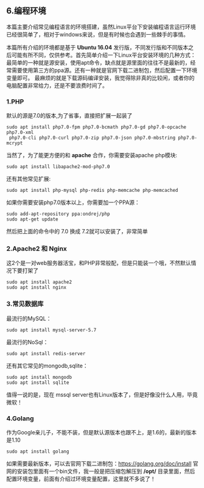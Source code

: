 ## 6.编程环境
本篇主要介绍常见编程语言的环境搭建，虽然Linux平台下安装编程语言运行环境已经很简单了，相对于windows来说，但是有时候也会遇到一些棘手的事情。

本篇所有介绍的环境都是基于 **Ubuntu 16.04** 发行版，不同发行版和不同版本之后可能有所不同，仅供参考。首先简单介绍一下Linux平台安装环境的几种方式：
最简单的一种就是源安装，使用apt命令，缺点就是源里面的往往不是最新的，经常需要使用第三方的ppa源。还有一种就是官网下载二进制包，然后配置一下环境变量即可。
最麻烦的就是下载源码编译安装，我觉得除非真的比较闲，或者你的电脑配置非常给力，还是不要浪费时间了。

### 1.PHP
默认的源是7.0的版本,为了省事，直接把扩展一起装了
```
sudo apt install php7.0-fpm php7.0-bcmath php7.0-gd php7.0-opcache php7.0-xml
 php7.0-cli php7.0-curl php7.0-zip php7.0-json php7.0-mbstring php7.0-mcrypt
```
当然了，为了能更方便的和 **apache** 合作，你需要安装apache php模块:
```
sudo apt install libapache2-mod-php7.0
```
还有其他常见扩展:
```
sudo apt install php-mysql php-redis php-memcache php-memcached
```
如果你需要安装php7.0版本以上，你需要加一个PPA源：
```
sudo add-apt-repository ppa:ondrej/php
sudo apt-get update
```
然后把上面的命令中的 7.0 换成 7.2就可以安装了，非常简单

### 2.Apache2 和 Nginx
这2个是一对web服务器活宝，和PHP非常般配，但是只能装一个哦，不然默认情况下要打架了
```
sudo apt install apache2
sudo apt install nginx
```

### 3.常见数据库
最流行的MySQL：
```
sudo apt install mysql-server-5.7
```
最流行的NoSql：
```
sudo apt install redis-server
```
还有其它常见的mongodb,sqlite：
```
sudo apt install mongodb
sudo apt install sqlite
```
值得一说的是，现在 mssql server也有Linux版本了，但是好像没什么人用，毕竟微软！


### 4.Golang
作为Google亲儿子，不能不装，但是默认源版本也跟不上，是1.6的，最新的版本是1.10
```
sudo apt install golang
```
如果需要最新版本，可以去官网下载二进制包：https://golang.org/doc/install
官网的安装包里面有一个bin文件，我一般是把压缩包解压到 **/opt/** 目录里面，然后配置环境变量，前面有介绍过环境变量配置，这里就不多说了！


